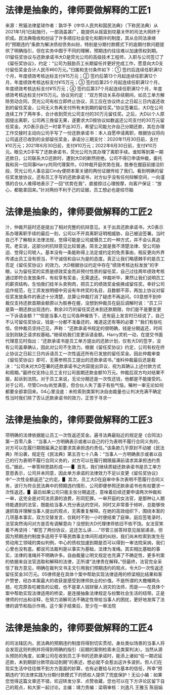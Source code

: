 # 法律是抽象的，律师要做解释的工匠1

来源：熊猫法律星球作者：孰华予《中华人民共和国民法典》（下称民法典）从2021年1月1日起施行，一部涵盖甚广，能提供从摇篮到坟墓关怀的司法大网终于织成。民法典吸收和创设了许多顺应社会变化和期许的制度，其从合同法承继的“预期违约”条款为解决债权债务纠纷，特别是分期付款模式下的逾期付款问题提供了明确指引，但在实务中囿于不同的理解，预期违约往往难以加速债权到期。01留任奖协议与还款承诺书大D是荧光公司的高级技术工程师，入职与公司签订了《留任奖协议》，约定：“公司为鼓励员工长期留任并更好完成工作，愿意向大D支付留任奖金合计人民币¥60万元。”归属和支付条件如下：① 签约后连续任职满12个月，年度绩效考核达标支付¥15万元；② 签约后第13个月起连续任职满12个月，年度绩效考核达标支付¥15万元；③ 签约后第25个月起连续任职满12个月，年度绩效考核达标支付¥15万元；④ 签约后第37个月起连续任职满12个月，年度绩效考核达标支付¥15万元。协议另约定：“双方劳动关系存续期间，如员工单方解除劳动合同，荧光公司有权立即终止协议，员工应在协议终止之日起三日内返还收到的留任奖金，公司无义务再支付所有未到期的留任奖。”协议签署后，大D在公司连续工作了两年多，合计收到荧光公司支付的30万元留任奖。之后，大D以个人原因提出离职，公司再三挽留无果，遂要求大D按协议如数返还公司支付的30万元留任奖金。大D表示自己一时拿不出30万，希望公司能允许自己分期还款，其在办理工作交接时主动向公司手写了一份还款承诺书：本人自愿申请离职，根据协议将向公司返还已收到的全部留任奖金，承诺分三期支付：2020年11月30日前，支付¥10万元；2021年6月30日前，支付¥10万元；2022年6月30日前，支付¥10万元。眼见大D手写了还款承诺书，荧光公司为其办理了离职手续。谁知等到第一期还款日，公司联系大D还款时，遭到大D的断然拒绝。公司不得已申请仲裁，委托我和另一位同事Harry共同代理案件。02仲裁开庭优势在我，胜券在握庭前接洽阶段，荧光公司人事总监Cindy便把本案关键的两份证据传给了我们。看到明确的留任奖发放协议，还有员工手写的还款承诺书，对方似乎没有任何辩解空间，一向谨慎的合伙人难得地表示了一回“优势在我”，直接掠过心理按摩，向客户保证：“放心，都能拿回来。”针对两份不利于己的证据，员工想必也是绞尽脑

# 法律是抽象的，律师要做解释的工匠2

汁，仲裁开庭时还是提出了相对完整的抗辩意见。关于出具还款承诺书，大D表示系办理离职手续的最后一刻，公司以不开具离职证明相威胁，自己被迫签署。当时自己不了解相关法律法规，觉得可能是公司威慑员工的一种方式，并不会认真追究。老实说，这部分的抗辩意见比较普通，简言之就是我不清楚法律、受公司胁迫、觉得公司唬人。基本没有一条能称得上法定或约定的免责事由，相反更向外界传递出员工没有担当，不守诚信和自以为是的态度。真正让我们略感棘手的是员工否定《留任奖协议》的效力。大D根据协议约定中存在“绩效考核达标发放”的字眼，认为留任奖的实质是绩效奖金而非预付性质的留任奖，自己过往两年绩效考核通过即符合发放条件，有权享有奖金，无需退还。仲裁听毕，果然让我们说明员工的薪资结构，生怕我们挂羊头卖狗肉，把员工的绩效奖金偷换成留任奖。幸好公司运作规范，在工资发放明细中另设有年终奖的名目，且数额不菲，再加上协议对留任奖发放条件的表述十分清楚，总算让仲裁打消了疑虑不再追问。03意想不到仲裁仅支持还款首期金额原以为胜券在握，没想到仲裁员在庭后调解时说：“员工只是第一期还款出现违约，剩余20万的留任奖还未到还款期限，你们是不是要变更一下诉请金额？”“但是当事人在公司各种催告下，还有庭上发言时已经说了，自己不认可留任奖协议，钱是一分都不准备还的，难道这还有等的必要？”我们有些吃惊。但仲裁员坚持己见，声称：“还款承诺书规定的很明确，钱是分期返还，时间没到则缺乏请求权基础。”继续劝我们变更诉请金额。Harry灵机一动，在提交书面代理意见时指出：“还款承诺书是员工单方提出的还款计划，仅有大D的签字，没有公司盖章确认，因此对公司不生效力。根据《留任奖协议》约定，公司有权在终止协议之日起三日内诉请员工一次性返还所有已发放的留任奖金。因此仲裁审查《留任奖协议》即可，无需参照员工提出的还款承诺书。”谁料仲裁最后还是裁决：“公司未对大D签署的还款承诺书之内容提出异议，视为其确认上述付款方式和周期。”最终仅支持让员工支付公司首期还款金额10万元。仲裁后双方均对结果不服，起诉到法院。对于员工来说，无论分期还是一次性还钱，他都是不能接受的。对于公司，尽管Cindy尚觉满意，但合伙人失了面子有些气恼，嘱咐一审无论如何都要全部拿回来。04心里没底：未检索到类案判决自由裁量也让判决充满不确定性当时我们除了否认还款承诺书的效力，正苦于寻求一

# 法律是抽象的，律师要做解释的工匠3

项明确的法律依据能让员工一次性返还奖金。遍寻法典最贴近的规定是《合同法》第一百零八条：“当事人一方明确表示或者以自己的行为表明不履行合同义务的，对方可以在履行期限届满之前要求其承担违约责任。”该条款几乎原封不动被《民法典》所沿袭，规定在《民法典》第五百七十八条：“当事人一方明确表示或者以自己的行为表明不履行合同义务的，对方可以在履行期限届满前请求其承担违约责任。”据此，一审答辩思路形成——▋ 首先，我们继续质疑还款承诺书是员工单方意思表示，公司并未同意，因此单方承诺的法律效力不足以变更《留任奖协议》中“一次性全额返还”之约定。▋ 其次，员工大D在庭审中多次表明不愿履行合同义务，该行为符合民法典中的预期违约情形，公司即便参照还款承诺书也有权要求一次性返还。▋ 最后如果公司只能主张分期返还，意味着后续还要申请两次仲裁和一审，这完全是对司法资源的浪费，形同犯罪。一审开庭的女法官，是那种让人期待能遇到的法官，既能给当事人充分表达的空间，同时又非常善于倾听，总能够快速抓取并理解当事人提出的观点，无需重复解释。在她的高效组织下，围绕本案的几项基本事实，双方交替发言，仅耗时不到一小时便结束了庭审。庭后签笔录时，法官突然询问对方是否有调解意向？没想到大D代理律师依旧不依不饶。女法官笑着不再坚持：“都签了两份协议，这还怎么讲……”尽管三层答辩意见层层递进，但因为预期违约制度多适用于平等民商事主体间形成的纠纷，我们尚未检索到发生在劳动用工领域的类似判例，中心的债权加速到期是否可以得到一审法院采纳，我们心里也没有底。都说司法裁判是以事实为基础，法律为准绳。其实相比基础的事实，法律的准绳并不明确许多。自由裁量让明文规定也充满了不确定性，更多判案的依据来自法官选取和解释的法律，正所谓“法律贵在解释。”但最终，法官完全采信了我方意见，明确在裁判文书主文引用我们预期违约的观点，令大D一次性返还留任奖金30万元。05律师是在具体个案中帮助实现法律适用的桥梁相比结果和客户赞誉，经办本案最大的收获是感受到律师执业的价值。不是所谓的大檐帽两头翘，吃完原告吃被告的讼棍，也不是拿人钱财替人消灾的法师，而是——在具体个案中帮助实现法律适用的桥梁，是连接抽象法律规定与纷繁社会生活的纽带。正是律师的付出和诠释，在努力消解司法不确定性带给当事人的困扰，更好地发挥了法律的调节和指示作用。这个案子结束后，至少在一审法院

# 法律是抽象的，律师要做解释的工匠4

的司法辖区内，民法典的预期违约制度将得到切实贯彻，身处类似场景的当事人将会发现这则判例并将得到明确的指引（前期的案例检索未见类案判决）。当然从源头预防的角度，如果公司在收到员工手书的还款承诺时，能添上诸如“任一期迟延还款，未到期部分款项自动到期”的表述，想必就不会惹出这许多波折。但人们在现实生活中往往做不到方方面面的妙算，也有必要给与对方基本的信任，所幸“预期违约”的法律实践为分期付款模式下的债权人提供了兜底保护！无讼小编：如果您觉得这篇文章还不错，欢迎转发分享、点赞收藏，您也可以在下方评论区留下自己的观点，和大家一起讨论。主编：靖力责编：梁萌审核：刘逸凡 王雅玉 陈丽娟

